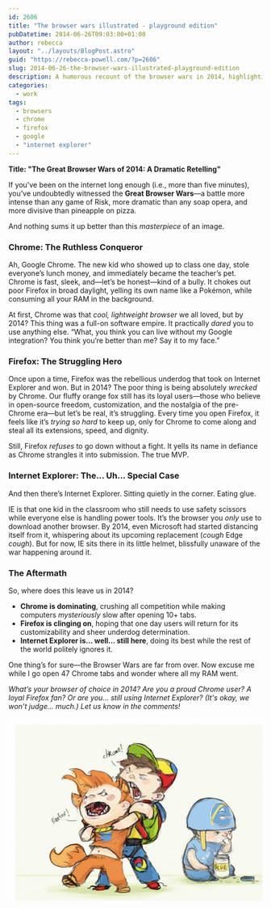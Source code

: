 ```yaml
---
id: 2606
title: "The browser wars illustrated - playground edition"
pubDatetime: 2014-06-26T09:03:00+01:00
author: rebecca
layout: "../layouts/BlogPost.astro"
guid: "https://rebecca-powell.com/?p=2606"
slug: 2014-06-26-the-browser-wars-illustrated-playground-edition
description: A humorous recount of the browser wars in 2014, highlighting Chrome's dominance, Firefox's struggle, and Internet Explorer's obsolescence, with playful analogies and reflections on the ongoing competition.of the browser wars in 2014, highlighting Chrome's dominance, Firefox's struggle, and Internet Explorer's obsolescence, with playful analogies and reflections on the ongoing competition.
categories:
  - work
tags:
  - browsers
  - chrome
  - firefox
  - google
  - "internet explorer"
---
```


**Title: "The Great Browser Wars of 2014: A Dramatic Retelling"**

If you’ve been on the internet long enough (i.e., more than five minutes), you’ve undoubtedly witnessed the **Great Browser Wars**—a battle more intense than any game of Risk, more dramatic than any soap opera, and more divisive than pineapple on pizza.

And nothing sums it up better than this _masterpiece_ of an image.

### **Chrome: The Ruthless Conqueror**

Ah, Google Chrome. The new kid who showed up to class one day, stole everyone’s lunch money, and immediately became the teacher’s pet. Chrome is fast, sleek, and—let’s be honest—kind of a bully. It chokes out poor Firefox in broad daylight, yelling its own name like a Pokémon, while consuming all your RAM in the background.

At first, Chrome was that _cool, lightweight browser_ we all loved, but by 2014? This thing was a full-on software empire. It practically _dared_ you to use anything else. “What, you think you can live without my Google integration? You think you’re better than me? Say it to my face.”

### **Firefox: The Struggling Hero**

Once upon a time, Firefox was the rebellious underdog that took on Internet Explorer and won. But in 2014? The poor thing is being absolutely _wrecked_ by Chrome. Our fluffy orange fox still has its loyal users—those who believe in open-source freedom, customization, and the nostalgia of the pre-Chrome era—but let’s be real, it’s struggling. Every time you open Firefox, it feels like it’s _trying so hard_ to keep up, only for Chrome to come along and steal all its extensions, speed, and dignity.

Still, Firefox _refuses_ to go down without a fight. It yells its name in defiance as Chrome strangles it into submission. The true MVP.

### **Internet Explorer: The... Uh... Special Case**

And then there’s Internet Explorer. Sitting quietly in the corner. Eating glue.

IE is that one kid in the classroom who still needs to use safety scissors while everyone else is handling power tools. It’s the browser you _only_ use to download another browser. By 2014, even Microsoft had started distancing itself from it, whispering about its upcoming replacement (_cough_ Edge _cough_). But for now, IE sits there in its little helmet, blissfully unaware of the war happening around it.

### **The Aftermath**

So, where does this leave us in 2014?

- **Chrome is dominating**, crushing all competition while making computers _mysteriously_ slow after opening 10+ tabs.
- **Firefox is clinging on**, hoping that one day users will return for its customizability and sheer underdog determination.
- **Internet Explorer is... well... still here**, doing its best while the rest of the world politely ignores it.

One thing’s for sure—the Browser Wars are far from over. Now excuse me while I go open 47 Chrome tabs and wonder where all my RAM went.

_What’s your browser of choice in 2014? Are you a proud Chrome user? A loyal Firefox fan? Or are you... still using Internet Explorer? (It's okay, we won’t judge... much.) Let us know in the comments!_

<img src="/public/assets/browserwars-2014.jpeg">
